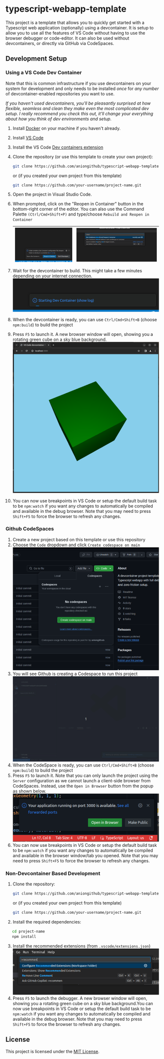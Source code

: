 # typescript-webapp-template

This project is a template that allows you to quickly get started with a Typescript web application (optionally) using a devcontainer. It is setup to allow you to use all the features of VS Code without having to use the browser debugger or code-editor. It can also be used without devcontainers, or directly via GitHub via CodeSpaces.

## Development Setup

### Using a VS Code Dev Container

Note that this is common infrastructure if you use devcontainers on your system for development and only needs to be installed *once* for *any number* of devcontainer-enabled repositories you want to use.

*If you haven't used devcontainers,  you'll be pleasantly surprised at how flexible, seamless and clean they make even the most complicated dev setup. I really recommend you check this out, it'll change your everything about how you think of dev environments and setup.*

1. Install [Docker](https://www.docker.com/get-started) on your machine if you haven't already.
2. Install [VS Code](https://code.visualstudio.com/download "Install VS Code")
3. Install the VS Code [Dev containers extension](https://marketplace.visualstudio.com/items?itemName=ms-vscode-remote.remote-containers)
4. Clone the repository (or use this template to create your own project):

   ```bash
   git clone https://github.com/aniongithub/typescript-webapp-template.git
   ```

   or (if you created your own project from this template)

   ```bash
   git clone https://github.com/your-username/project-name.git
   ```
5. Open the project in Visual Studio Code.
6. When prompted, click on the "Reopen in Container" button in the bottom-right corner of the editor. You can also use the Command Palette `(Ctrl/Cmd+Shift+P)` and type/choose `Rebuild and Reopen in Container `

   | ![1716436031338](image/README/1716436031338.png) | ![1716441426560](image/README/1716435968856.png) |
   | ---------------------------------------------- | ---------------------------------------------- |
7. Wait for the devcontainer to build. This might take a few minutes depending on your internet connection.
   ![1716436169967](image/README/1716436169967.png)
8. When the devcontainer is ready, you can use `Ctrl/Cmd+Shift+B` (choose `npm:build`) to build the project
9. Press `F5` to launch it. A new browser window will open, showing you a rotating green cube on a sky blue background.
   ![1716443619005](image/README/1716443619005.png)
10. You can now use breakpoints in VS Code or setup the default build task to be `npm:watch` if you want any changes to automatically be compiled and available in the debug browser. Note that you may need to press `Shift+F5` to force the browser to refresh any changes.

### Github CodeSpaces

1. Create a new project based on this template or use this repository
2. Choose the `Code` dropdown and click `Create codespace on main`
   ![1716440722277](image/README/1716440722277.png)
3. You will see Github is creating a Codespace to run this project
   ![1716440931112](image/README/1716440931112.png)
4. When the CodeSpace is ready, you can use `Ctrl/Cmd+Shift+B` (choose `npm:build`) to build the project
5. Press `F5` to launch it. Note that you can only launch the project using the `Server` configuration as we cannot launch a client-side browser from CodeSpaces. Instead, use the `Open in Browser` button from the popup as shown below.
   ![1716441062199](image/README/1716441062199.png)
6. You can now use breakpoints in VS Code or setup the default build task to be `npm:watch` if you want any changes to automatically be compiled and available in the browser window/tab you opened. Note that you may need to press `Shift+F5` to force the browser to refresh any changes.

### Non-Devcontainer Based Development

1. Clone the repository:

   ```bash
   git clone https://github.com/aniongithub/typescript-webapp-template.git
   ```

   or (if you created your own project from this template)

   ```bash
   git clone https://github.com/your-username/project-name.git
   ```
2. Install the required dependencies:

```bash
   cd project-name
   npm install
```

3. Install the recommended extensions (from `.vscode/extensions.json`)
   ![1716437904187](image/README/1716437904187.png)
4. Press `F5` to launch the debugger. A new browser window will open, showing you a rotating green cube on a sky blue background.You can now use breakpoints in VS Code or setup the default build task to be `npm:watch` if you want any changes to automatically be compiled and available in the debug browser. Note that you may need to press `Shift+F5` to force the browser to refresh any changes.

## License

This project is licensed under the [MIT License](LICENSE).
